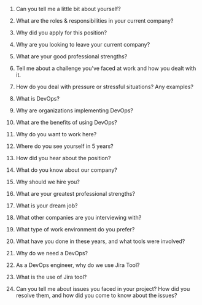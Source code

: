 1. Can you tell me a little bit about yourself?

2. What are the roles & responsibilities in your current company?

3. Why did you apply for this position?

4. Why are you looking to leave your current company?

5. What are your good professional strengths?

6. Tell me about a challenge you've faced at work and how you dealt with it.

7. How do you deal with pressure or stressful situations? Any examples?

8. What is DevOps?

9. Why are organizations implementing DevOps?

10. What are the benefits of using DevOps?

11. Why do you want to work here?

12. Where do you see yourself in 5 years?

13. How did you hear about the position?

14. What do you know about our company?

15. Why should we hire you?

16. What are your greatest professional strengths?

17. What is your dream job?

18. What other companies are you interviewing with?

19. What type of work environment do you prefer?

20. What have you done in these years, and what tools were involved?

21. Why do we need a DevOps?

22. As a DevOps engineer, why do we use Jira Tool?

23. What is the use of Jira tool?

24. Can you tell me about issues you faced in your project? How did you resolve them, and how did you come to know about the issues?
